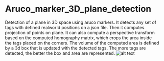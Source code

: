 # Aruco_marker_3D_plane_detection
Detection of a plane in 3D space using aruco markers. It detects any set of tags with defined realworld positions on a json file. Then it computes projection of points on plane. It can also compute a perspective transform based on the computed homography matrix, which crops the area inside the tags placed on the corners. The volume of the computed area is defined by a 3d box that is updated with the detected tags. The more tags are detected, the better the box and area are represented.
![alt text](https://github.com/davidmartinez13/Aruco_marker_3D_plane_detection/blob/main/plane_detection.png)

